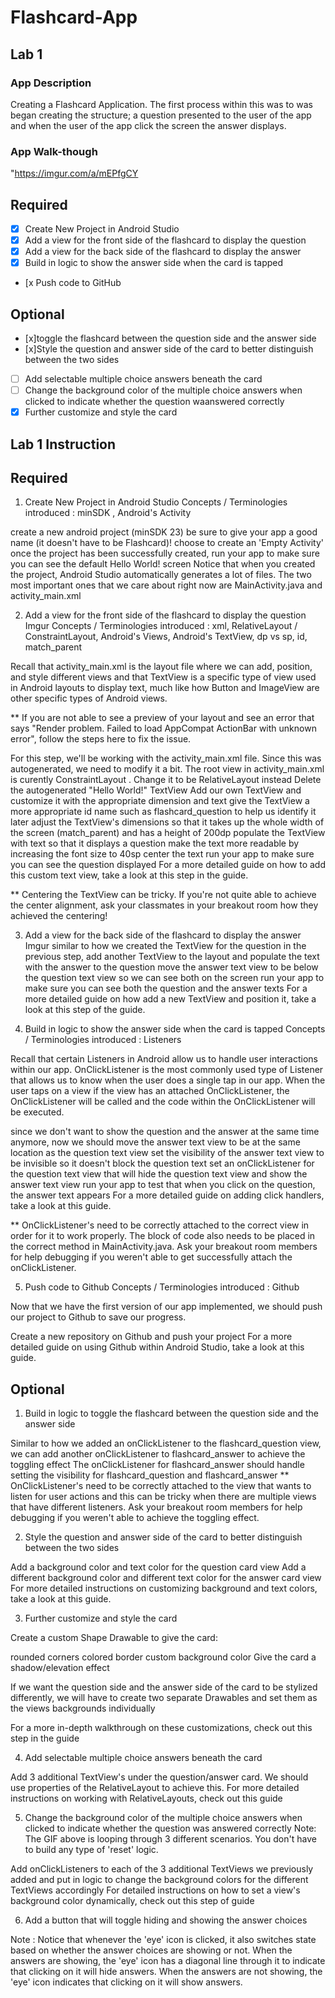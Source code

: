 # Flashcard-App

## Lab 1

### App Description
Creating a Flashcard Application. The first process within this  was to was began creating
the structure; a question presented to the user of the app and when the user of the app click the screen the answer displays.

### App Walk-though

"https://imgur.com/a/mEPfgCY 


## Required
- [x] Create New Project in Android Studio
- [x] Add a view for the front side of the flashcard to display the question
- [x] Add a view for the back side of the flashcard to display the answer
- [x] Build in logic to show the answer side when the card is tapped
- [x Push code to GitHub
## Optional
- [x]toggle the flashcard between the question side and the answer side
- [x]Style the question and answer side of the card to better distinguish between the two sides
- [ ] Add selectable multiple choice answers beneath the card
- [ ] Change the background color of the multiple choice answers when clicked to indicate whether the question waanswered correctly
- [x] Further customize and style the card

## Lab 1 Instruction
## Required

1. Create New Project in Android Studio
Concepts / Terminologies introduced : minSDK , Android's Activity

create a new android project (minSDK 23)
be sure to give your app a good name (it doesn't have to be Flashcard)!
choose to create an 'Empty Activity'
once the project has been successfully created, run your app to make sure you can see the default Hello World! screen
Notice that when you created the project, Android Studio automatically generates a lot of files. The two most important ones that we care about right now are MainActivity.java and activity_main.xml

2. Add a view for the front side of the flashcard to display the question
Imgur
Concepts / Terminologies introduced : xml, RelativeLayout / ConstraintLayout, Android's Views, Android's TextView, dp vs sp, id, match_parent

Recall that activity_main.xml is the layout file where we can add, position, and style different views and that TextView is a specific type of view used in Android layouts to display text, much like how Button and ImageView are other specific types of Android views.

** If you are not able to see a preview of your layout and see an error that says "Render problem. Failed to load AppCompat ActionBar with unknown error", follow the steps here to fix the issue.

For this step, we'll be working with the activity_main.xml file. Since this was autogenerated, we need to modify it a bit.
The root view in activity_main.xml is curently ConstraintLayout . Change it to be RelativeLayout instead
Delete the autogenerated "Hello World!" TextView
Add our own TextView and customize it with the appropriate dimension and text
give the TextView a more appropriate id name such as flashcard_question to help us identify it later
adjust the TextView's dimensions so that it takes up the whole width of the screen (match_parent) and has a height of 200dp
populate the TextView with text so that it displays a question
make the text more readable by increasing the font size to 40sp
center the text
run your app to make sure you can see the question displayed
For a more detailed guide on how to add this custom text view, take a look at this step in the guide.

** Centering the TextView can be tricky. If you're not quite able to achieve the center alignment, ask your classmates in your breakout room how they achieved the centering!

3. Add a view for the back side of the flashcard to display the answer
Imgur
similar to how we created the TextView for the question in the previous step, add another TextView to the layout and populate the text with the answer to the question
move the answer text view to be below the question text view so we can see both on the screen
run your app to make sure you can see both the question and the answer texts
For a more detailed guide on how add a new TextView and position it, take a look at this step of the guide.

4. Build in logic to show the answer side when the card is tapped
Concepts / Terminologies introduced : Listeners


Recall that certain Listeners in Android allow us to handle user interactions within our app. OnClickListener is the most commonly used type of Listener that allows us to know when the user does a single tap in our app. When the user taps on a view if the view has an attached OnClickListener, the OnClickListener will be called and the code within the OnClickListener will be executed.

since we don't want to show the question and the answer at the same time anymore, now we should move the answer text view to be at the same location as the question text view
set the visibility of the answer text view to be invisible so it doesn't block the question text
set an onClickListener for the question text view that will hide the question text view and show the answer text view
run your app to test that when you click on the question, the answer text appears
For a more detailed guide on adding click handlers, take a look at this guide.

** OnClickListener's need to be correctly attached to the correct view in order for it to work properly. The block of code also needs to be placed in the correct method in MainActivity.java. Ask your breakout room members for help debugging if you weren't able to get successfully attach the onClickListener.

5. Push code to Github
Concepts / Terminologies introduced : Github

Now that we have the first version of our app implemented, we should push our project to Github to save our progress.

Create a new repository on Github and push your project
For a more detailed guide on using Github within Android Studio, take a look at this guide.

## Optional
1. Build in logic to toggle the flashcard between the question side and the answer side

Similar to how we added an onClickListener to the flashcard_question view, we can add another onClickListener to flashcard_answer to achieve the toggling effect
The onClickListener for flashcard_answer should handle setting the visibility for flashcard_question and flashcard_answer
** OnClickListener's need to be correctly attached to the view that wants to listen for user actions and this can be tricky when there are multiple views that have different listeners. Ask your breakout room members for help debugging if you weren't able to achieve the toggling effect.

2. Style the question and answer side of the card to better distinguish between the two sides

Add a background color and text color for the question card view
Add a different background color and different text color for the answer card view
For more detailed instructions on customizing background and text colors, take a look at this guide.

3. Further customize and style the card

Create a custom Shape Drawable to give the card:

rounded corners
colored border
custom background color
Give the card a shadow/elevation effect

If we want the question side and the answer side of the card to be stylized differently, we will have to create two separate Drawables and set them as the views backgrounds individually

For a more in-depth walkthrough on these customizations, check out this step in the guide

4. Add selectable multiple choice answers beneath the card

Add 3 additional TextView's under the question/answer card. We should use properties of the RelativeLayout to achieve this.
For more detailed instructions on working with RelativeLayouts, check out this guide

5. Change the background color of the multiple choice answers when clicked to indicate whether the question was answered correctly
Note: The GIF above is looping through 3 different scenarios. You don't have to build any type of 'reset' logic. 

Add onClickListeners to each of the 3 additional TextViews we previously added and put in logic to change the background colors for the different TextViews accordingly
For detailed instructions on how to set a view's background color dynamically, check out this step of guide

6. Add a button that will toggle hiding and showing the answer choices

Note : Notice that whenever the 'eye' icon is clicked, it also switches state based on whether the answer choices are showing or not. When the answers are showing, the 'eye' icon has a diagonal line through it to indicate that clicking on it will hide answers. When the answers are not showing, the 'eye' icon indicates that clicking on it will show answers.

